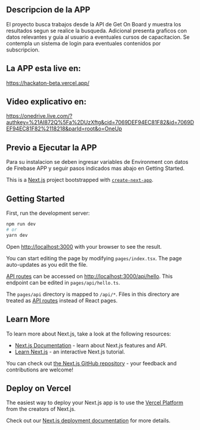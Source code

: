 ## Descripcion de la APP

El proyecto busca trabajos desde la API de Get On Board y muestra los resultados segun se realice la busqueda.
Adicional presenta graficos con datos relevantes y guia al usuario a eventuales cursos de capacitacion.
Se contempla un sistema de login para eventuales contenidos por subscripcion.

## La APP esta live en:

https://hackaton-beta.vercel.app/

## Video explicativo en:

https://onedrive.live.com/?authkey=%21AI872Q%5Fa%2DUzXftg&cid=7069DEF94EC81F82&id=7069DEF94EC81F82%2118218&parId=root&o=OneUp

## Previo a Ejecutar la APP

Para su instalacion se deben ingresar variables de Environment con datos de Firebase APP y seguir pasos indicados mas abajo en Getting Started.

This is a [Next.js](https://nextjs.org/) project bootstrapped with [`create-next-app`](https://github.com/vercel/next.js/tree/canary/packages/create-next-app).

## Getting Started

First, run the development server:

```bash
npm run dev
# or
yarn dev
```

Open [http://localhost:3000](http://localhost:3000) with your browser to see the result.

You can start editing the page by modifying `pages/index.tsx`. The page auto-updates as you edit the file.

[API routes](https://nextjs.org/docs/api-routes/introduction) can be accessed on [http://localhost:3000/api/hello](http://localhost:3000/api/hello). This endpoint can be edited in `pages/api/hello.ts`.

The `pages/api` directory is mapped to `/api/*`. Files in this directory are treated as [API routes](https://nextjs.org/docs/api-routes/introduction) instead of React pages.

## Learn More

To learn more about Next.js, take a look at the following resources:

- [Next.js Documentation](https://nextjs.org/docs) - learn about Next.js features and API.
- [Learn Next.js](https://nextjs.org/learn) - an interactive Next.js tutorial.

You can check out [the Next.js GitHub repository](https://github.com/vercel/next.js/) - your feedback and contributions are welcome!

## Deploy on Vercel

The easiest way to deploy your Next.js app is to use the [Vercel Platform](https://vercel.com/new?utm_medium=default-template&filter=next.js&utm_source=create-next-app&utm_campaign=create-next-app-readme) from the creators of Next.js.

Check out our [Next.js deployment documentation](https://nextjs.org/docs/deployment) for more details.
